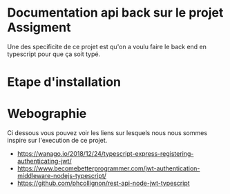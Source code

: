 # Documentation api back sur le projet Assigment

Une des specificite de ce projet est qu'on a voulu faire le back end en typescript pour que ça soit typé.

# Etape d'installation
## 

# Webographie
Ci dessous vous pouvez voir les liens sur lesquels nous nous sommes inspire sur l'execution de ce projet.
- https://wanago.io/2018/12/24/typescript-express-registering-authenticating-jwt/
- https://www.becomebetterprogrammer.com/jwt-authentication-middleware-nodejs-typescript/
- https://github.com/phcollignon/rest-api-node-jwt-typescript